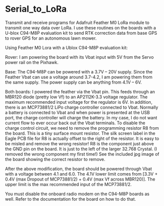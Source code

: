 # Serial_to_LoRa
Transmit and receive programs for Adafruit Feather M0 LoRa module to transmit one way data over LoRa. I use these routines on the boards with a U-blox C94-M8P evaluation kit to send RTK correction data from base GPS to rover GPS for an autonomous lawn mower.

Using Feather M0 Lora with a Ublox C94-M8P evaluation kit:

Rover:
I am powering the board with its Vbat input with 5V from the Servo power rail on the Pixhawk.

Base:
The C94-M8P can be powered with a 3.7V – 20V supply. Since the Feather Vbat can use a voltage around 3.7-4.2, I am powering them from the same supply. The power supply can be anything from 4.1V – 6V. 

Both boards:
I powered the feather via the Vbat pin. This feeds through an MBR120 diode (pretty low Vf) to an AP2112K-3.3 voltage regulator. The maximum recommended input voltage for the regulator is 6V. In addition, there is an MCP73881/2 LiPo charge controller connected to Vbat. Normally a battery is connected to Vbat and when power is presented at the USB port, the charge controller will charge the battery. In my case, I do not want current flow to ever occur back out the Vbat terminals. To disable the charge control circuit, we need to remove the programming resistor R8 from the board. This is a tiny surface mount resistor. The silk screen label in the Eagle PCB file for R8 is actually offset to the right of the resistor. It is easy to be misled and remove the wrong resistor! R8 is the component just above the GND pin on the board. It is just to the left of the larger 32.768 Crystal. (I removed the wrong component my first time!) See the included jpg image of the board showing the correct resistor to remove.

After the above modification, the board should be powered through Vbat with a voltage between 4.1 and 6.0. The 4.1V lower limit comes from [3.3V + 0.4V (max Dropout of MCP73881/2) + 0.4V (max Vf across MBR120)]. The upper limit is the max recommended input of the MCP73881/2.
 
You must disable the onboard radio modem on the C94-M8P boards as well. Refer to the documentation for the board on how to do that.
